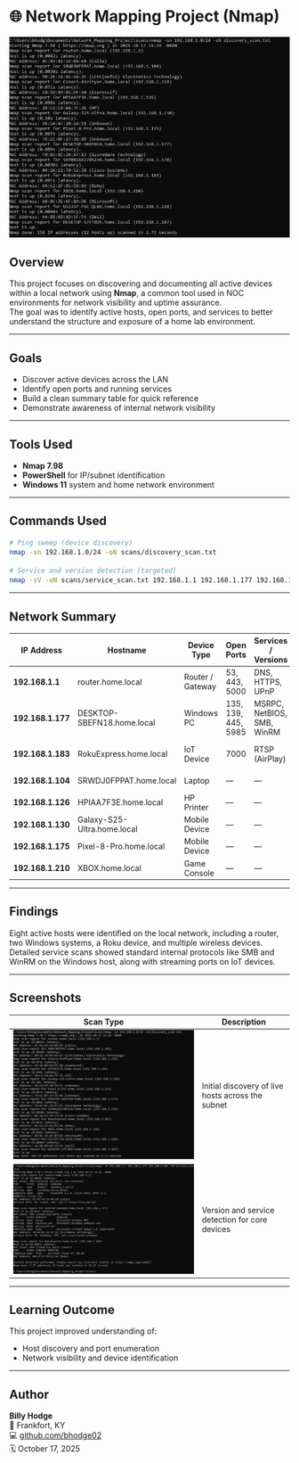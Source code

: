 # 🌐 Network Mapping Project (Nmap)

![Network Map Overview](./screenshots/scan_ping_sweep.png)

## Overview
This project focuses on discovering and documenting all active devices within a local network using **Nmap**, a common tool used in NOC environments for network visibility and uptime assurance.  
The goal was to identify active hosts, open ports, and services to better understand the structure and exposure of a home lab environment.

---

## Goals
- Discover active devices across the LAN  
- Identify open ports and running services  
- Build a clean summary table for quick reference  
- Demonstrate awareness of internal network visibility  

---

## Tools Used
- **Nmap 7.98**  
- **PowerShell** for IP/subnet identification  
- **Windows 11** system and home network environment  

---

## Commands Used
```bash
# Ping sweep (device discovery)
nmap -sn 192.168.1.0/24 -oN scans/discovery_scan.txt

# Service and version detection (targeted)
nmap -sV -oN scans/service_scan.txt 192.168.1.1 192.168.1.177 192.168.1.183
```

---

## Network Summary

| IP Address | Hostname | Device Type | Open Ports | Services / Versions | Notes |
|-------------|-----------|--------------|-------------|----------------------|--------|
| **192.168.1.1** | router.home.local | Router / Gateway | 53, 443, 5000 | DNS, HTTPS, UPnP | Main network router |
| **192.168.1.177** | DESKTOP-SBEFN18.home.local | Windows PC | 135, 139, 445, 5985 | MSRPC, NetBIOS, SMB, WinRM | Local workstation |
| **192.168.1.183** | RokuExpress.home.local | IoT Device | 7000 | RTSP (AirPlay) | Roku streaming device |
| **192.168.1.104** | SRWDJ0FPPAT.home.local | Laptop | — | — | Active host (ping only) |
| **192.168.1.126** | HPIAA7F3E.home.local | HP Printer | — | — | Discovered via ping |
| **192.168.1.130** | Galaxy-S25-Ultra.home.local | Mobile Device | — | — | Android phone |
| **192.168.1.175** | Pixel-8-Pro.home.local | Mobile Device | — | — | Google Pixel |
| **192.168.1.210** | XBOX.home.local | Game Console | — | — | Xbox console |

---

## Findings
Eight active hosts were identified on the local network, including a router, two Windows systems, a Roku device, and multiple wireless devices.  
Detailed service scans showed standard internal protocols like SMB and WinRM on the Windows host, along with streaming ports on IoT devices.  

---

## Screenshots
| Scan Type | Description |
|------------|--------------|
| ![Ping Sweep](./screenshots/scan_ping_sweep.png) | Initial discovery of live hosts across the subnet |
| ![Service Scan](./screenshots/scan_service_identification.png) | Version and service detection for core devices |

---

## Learning Outcome
This project improved understanding of:
- Host discovery and port enumeration  
- Network visibility and device identification
  
---

## Author
**Billy Hodge**  
📍 Frankfort, KY  
💻 [github.com/bhodge02](https://github.com/bhodge02)  
🗓️ October 17, 2025
